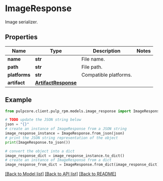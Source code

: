 # ImageResponse

Image serializer.

## Properties

Name | Type | Description | Notes
------------ | ------------- | ------------- | -------------
**name** | **str** | File name. | 
**path** | **str** | File path. | 
**platforms** | **str** | Compatible platforms. | 
**artifact** | [**ArtifactResponse**](ArtifactResponse.md) |  | 

## Example

```python
from pulpcore.client.pulp_rpm.models.image_response import ImageResponse

# TODO update the JSON string below
json = "{}"
# create an instance of ImageResponse from a JSON string
image_response_instance = ImageResponse.from_json(json)
# print the JSON string representation of the object
print(ImageResponse.to_json())

# convert the object into a dict
image_response_dict = image_response_instance.to_dict()
# create an instance of ImageResponse from a dict
image_response_from_dict = ImageResponse.from_dict(image_response_dict)
```
[[Back to Model list]](../README.md#documentation-for-models) [[Back to API list]](../README.md#documentation-for-api-endpoints) [[Back to README]](../README.md)


